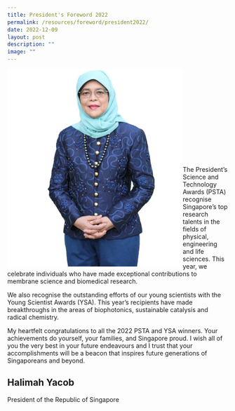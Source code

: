 ```yaml
---
title: President's Foreword 2022
permalink: /resources/foreword/president2022/
date: 2022-12-09
layout: post
description: ""
image: ""
---
```

<img src="/images/Presidents%20foreword/psta2022-president's-foreword.jpg" alt="Halimah Yacob" style="width:400px" align="left"><br><br><br><br><br><br><br><br><br><br><br><br><br>
The President’s Science and Technology Awards (PSTA) recognise Singapore’s top research talents in the fields of physical, engineering and life sciences. This year, we celebrate individuals who have made exceptional contributions to membrane science and biomedical research.

We also recognise the outstanding efforts of our young scientists with the Young Scientist Awards (YSA). This year’s recipients have made breakthroughs in the areas of biophotonics, sustainable catalysis and radical chemistry.

My heartfelt congratulations to all the 2022 PSTA and YSA winners. Your achievements do yourself, your families, and Singapore proud. I wish all of you the very best in your future endeavours and I trust that your accomplishments will be a beacon that inspires future generations of Singaporeans and beyond.
## **Halimah Yacob**
President of the Republic of Singapore